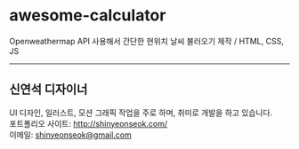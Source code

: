 # awesome-calculator
Openweathermap API 사용해서 간단한 현위치 날씨 불러오기 제작 / HTML, CSS, JS

---
## 신연석 디자이너 <br>
UI 디자인, 일러스트, 모션 그래픽 작업을 주로 하며, 취미로 개발을 하고 있습니다.<br>
포트폴리오 사이트: <http://shinyeonseok.com/> <br>
이메일: <shinyeonseok@gmail.com>